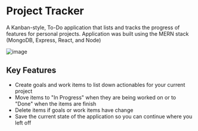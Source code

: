 # Project Tracker
A Kanban-style, To-Do application that lists and tracks the progress of features for personal projects. Application was built using the MERN stack (MongoDB, Express, React, and Node)

![image](https://user-images.githubusercontent.com/48599206/143720688-98ca607d-3b41-4b29-be43-e3d0190b5526.png)

## Key Features
* Create goals and work items to list down actionables for your current project
* Move items to "In Progress" when they are being worked on or to "Done" when the items are finish
* Delete items if goals or work items have change
* Save the current state of the application so you can continue where you left off
